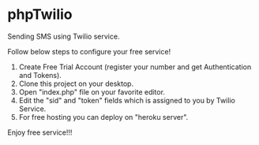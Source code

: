 # phpTwilio
Sending SMS using Twilio service.

Follow below steps to configure your free service!
1.  Create Free Trial Account (register your number and get Authentication and Tokens).
2.  Clone this project on your desktop.
3.  Open "index.php" file on your favorite editor.
4.  Edit the "sid" and "token" fields which is assigned to you by Twilio Service.
5.  For free hosting you can deploy on "heroku server".

Enjoy free service!!!
